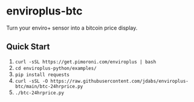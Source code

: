 # enviroplus-btc
Turn your enviro+ sensor into a bitcoin price display.

## Quick Start

1. `curl -sSL https://get.pimoroni.com/enviroplus | bash`
2. `cd enviroplus-python/examples/`
3. `pip install requests`
4. `curl -sSL -O https://raw.githubusercontent.com/jdabs/enviroplus-btc/main/btc-24hrprice.py`
5. `./btc-24hrprice.py`

